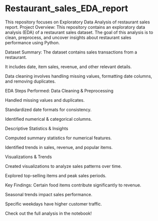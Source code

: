 # Restaurant_sales_EDA_report
This repository focuses on Exploratory Data Analysis of restaurant sales report.
Project Overview:
This repository contains an exploratory data analysis (EDA) of a restaurant sales dataset. The goal of this analysis is to clean, preprocess, and uncover insights about restaurant sales performance using Python.

Dataset Summary:
The dataset contains sales transactions from a restaurant.

It includes date, item sales, revenue, and other relevant details.

Data cleaning involves handling missing values, formatting date columns, and removing duplicates.

EDA Steps Performed:
Data Cleaning & Preprocessing

Handled missing values and duplicates.

Standardized date formats for consistency.

Identified numerical & categorical columns.

Descriptive Statistics & Insights

Computed summary statistics for numerical features.

Identified trends in sales, revenue, and popular items.

Visualizations & Trends

Created visualizations to analyze sales patterns over time.

Explored top-selling items and peak sales periods.

Key Findings:
Certain food items contribute significantly to revenue.

Seasonal trends impact sales performance.

Specific weekdays have higher customer traffic.

Check out the full analysis in the notebook! 
